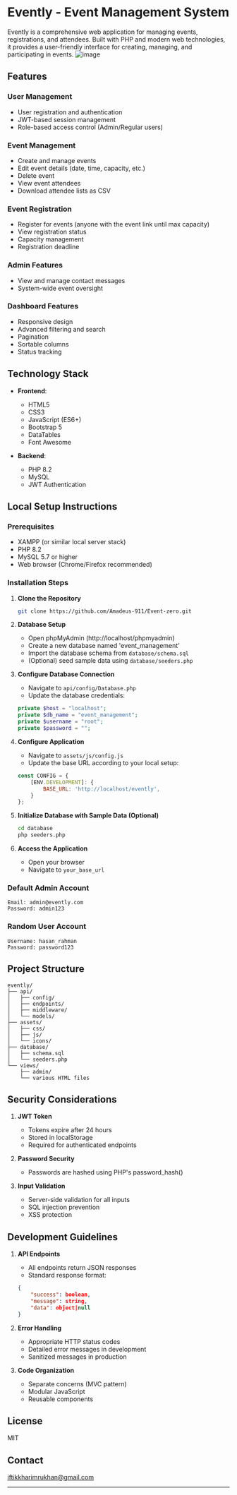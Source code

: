# Evently - Event Management System

Evently is a comprehensive web application for managing events, registrations, and attendees. Built with PHP and modern web technologies, it provides a user-friendly interface for creating, managing, and participating in events.
![image](https://github.com/user-attachments/assets/c4e7a39b-4265-475f-b379-26e38dcf7584)


## Features

### User Management
- User registration and authentication
- JWT-based session management
- Role-based access control (Admin/Regular users)

### Event Management
- Create and manage events
- Edit event details (date, time, capacity, etc.)
- Delete event
- View event attendees
- Download attendee lists as CSV

### Event Registration
- Register for events (anyone with the event link until max capacity)
- View registration status
- Capacity management
- Registration deadline

### Admin Features
- View and manage contact messages
- System-wide event oversight

### Dashboard Features
- Responsive design
- Advanced filtering and search
- Pagination
- Sortable columns
- Status tracking

## Technology Stack

- **Frontend**:
  - HTML5
  - CSS3
  - JavaScript (ES6+)
  - Bootstrap 5
  - DataTables
  - Font Awesome

- **Backend**:
  - PHP 8.2
  - MySQL
  - JWT Authentication

## Local Setup Instructions

### Prerequisites
- XAMPP (or similar local server stack)
- PHP 8.2
- MySQL 5.7 or higher
- Web browser (Chrome/Firefox recommended)

### Installation Steps

1. **Clone the Repository**
   ```bash
   git clone https://github.com/Amadeus-911/Event-zero.git
   ```

2. **Database Setup**
   - Open phpMyAdmin (http://localhost/phpmyadmin)
   - Create a new database named 'event_management'
   - Import the database schema from `database/schema.sql`
   - (Optional) seed sample data using `database/seeders.php`

3. **Configure Database Connection**
   - Navigate to `api/config/Database.php`
   - Update the database credentials:
   ```php
   private $host = "localhost";
   private $db_name = "event_management";
   private $username = "root";
   private $password = "";
   ```

4. **Configure Application**
   - Navigate to `assets/js/config.js`
   - Update the base URL according to your local setup:
   ```javascript
   const CONFIG = {
       [ENV.DEVELOPMENT]: {
           BASE_URL: 'http://localhost/evently',
       }
   };
   ```

5. **Initialize Database with Sample Data (Optional)**
   ```bash
   cd database
   php seeders.php
   ```

6. **Access the Application**
   - Open your browser
   - Navigate to `your_base_url`

### Default Admin Account
```
Email: admin@evently.com
Password: admin123
```
### Random User Account
```
Username: hasan_rahman
Password: password123
```

## Project Structure
```
evently/
├── api/
│   ├── config/
│   ├── endpoints/
│   ├── middleware/
│   └── models/
├── assets/
│   ├── css/
│   ├── js/
│   └── icons/
├── database/
│   ├── schema.sql
│   └── seeders.php
└── views/
    ├── admin/
    └── various HTML files
```

## Security Considerations

1. **JWT Token**
   - Tokens expire after 24 hours
   - Stored in localStorage
   - Required for authenticated endpoints

2. **Password Security**
   - Passwords are hashed using PHP's password_hash()

3. **Input Validation**
   - Server-side validation for all inputs
   - SQL injection prevention
   - XSS protection

## Development Guidelines

1. **API Endpoints**
   - All endpoints return JSON responses
   - Standard response format:
   ```json
   {
       "success": boolean,
       "message": string,
       "data": object|null
   }
   ```

2. **Error Handling**
   - Appropriate HTTP status codes
   - Detailed error messages in development
   - Sanitized messages in production

3. **Code Organization**
   - Separate concerns (MVC pattern)
   - Modular JavaScript
   - Reusable components



## License

MIT

## Contact

iftikkharimrukhan@gmail.com

---
